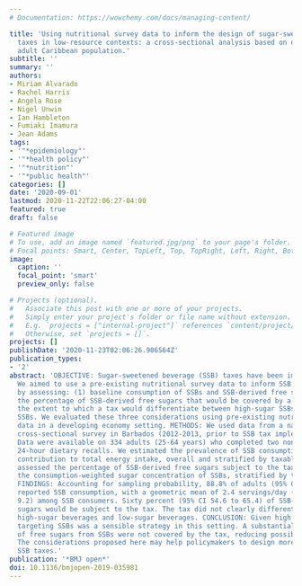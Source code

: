 ```yaml
---
# Documentation: https://wowchemy.com/docs/managing-content/

title: 'Using nutritional survey data to inform the design of sugar-sweetened beverage
  taxes in low-resource contexts: a cross-sectional analysis based on data from an
  adult Caribbean population.'
subtitle: ''
summary: ''
authors:
- Miriam Alvarado
- Rachel Harris
- Angela Rose
- Nigel Unwin
- Ian Hambleton
- Fumiaki Imamura
- Jean Adams
tags:
- '"*epidemiology"'
- '"*health policy"'
- '"*nutrition"'
- '"*public health"'
categories: []
date: '2020-09-01'
lastmod: 2020-11-22T22:06:27-04:00
featured: true
draft: false

# Featured image
# To use, add an image named `featured.jpg/png` to your page's folder.
# Focal points: Smart, Center, TopLeft, Top, TopRight, Left, Right, BottomLeft, Bottom, BottomRight.
image:
  caption: ''
  focal_point: 'smart'
  preview_only: false

# Projects (optional).
#   Associate this post with one or more of your projects.
#   Simply enter your project's folder or file name without extension.
#   E.g. `projects = ["internal-project"]` references `content/project/deep-learning/index.md`.
#   Otherwise, set `projects = []`.
projects: []
publishDate: '2020-11-23T02:06:26.906564Z'
publication_types:
- '2'
abstract: 'OBJECTIVE: Sugar-sweetened beverage (SSB) taxes have been implemented widely.
  We aimed to use a pre-existing nutritional survey data to inform SSB tax design
  by assessing: (1) baseline consumption of SSBs and SSB-derived free sugars, (2)
  the percentage of SSB-derived free sugars that would be covered by a tax and (3)
  the extent to which a tax would differentiate between high-sugar SSBs and low-sugar
  SSBs. We evaluated these three considerations using pre-existing nutritional survey
  data in a developing economy setting. METHODS: We used data from a nationally representative
  cross-sectional survey in Barbados (2012-2013, prior to SSB tax implementation).
  Data were available on 334 adults (25-64 years) who completed two non-consecutive
  24-hour dietary recalls. We estimated the prevalence of SSB consumption and its
  contribution to total energy intake, overall and stratified by taxable status. We
  assessed the percentage of SSB-derived free sugars subject to the tax and identified
  the consumption-weighted sugar concentration of SSBs, stratified by taxable status.
  FINDINGS: Accounting for sampling probability, 88.8% of adults (95% CI 85.1 to 92.5)
  reported SSB consumption, with a geometric mean of 2.4 servings/day (±2 SD, 0.6,
  9.2) among SSB consumers. Sixty percent (95% CI 54.6 to 65.4) of SSB-derived free
  sugars would be subject to the tax. The tax did not clearly differentiate between
  high-sugar beverages and low-sugar beverages. CONCLUSION: Given high SSB consumption,
  targeting SSBs was a sensible strategy in this setting. A substantial percentage
  of free sugars from SSBs were not covered by the tax, reducing possible health benefits.
  The considerations proposed here may help policymakers to design more effective
  SSB taxes.'
publication: '*BMJ open*'
doi: 10.1136/bmjopen-2019-035981
---
```

